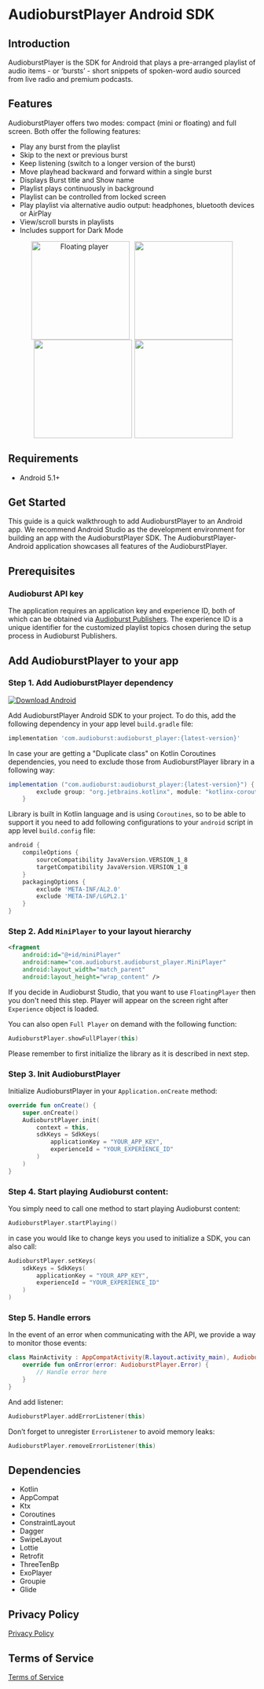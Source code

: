 # AudioburstPlayer Android SDK

## Introduction
AudioburstPlayer is the SDK for Android that plays a pre-arranged playlist of audio items - or ‘bursts’ - short snippets of spoken-word audio sourced from live radio and premium podcasts.

## Features
AudioburstPlayer offers two modes: compact (mini or floating) and full screen. Both offer the following features:
- Play any burst from the playlist
- Skip to the next or previous burst
- Keep listening (switch to a longer version of the burst)
- Move playhead backward and forward within a single burst
- Displays Burst title and Show name
- Playlist plays continuously in background
- Playlist can be controlled from locked screen
- Play playlist via alternative audio output: headphones, bluetooth devices or AirPlay
- View/scroll bursts in playlists
- Includes support for Dark Mode

<p align="middle">
<img src="screenshots/1.png?raw=true"  width="200" hspace="5" title="Floating player"/><img src="screenshots/2.png?raw=true"  width="200" hspace="5" /><img src="screenshots/3.png?raw=true"  width="200" hspace="5" /><img src="screenshots/4.png?raw=true"  width="200" />
</p>

## Requirements
- Android 5.1+

## Get Started

This guide is a quick walkthrough to add AudioburstPlayer to an Android app. We recommend Android Studio as the development environment for building an app with the AudioburstPlayer SDK. The AudioburstPlayer-Android application showcases all features of the AudioburstPlayer.

## Prerequisites

### Audioburst API key
The application requires an application key and experience ID, both of which can be obtained via [Audioburst Publishers](https://studio.audioburst.com/). The experience ID is a unique identifier for the customized playlist topics chosen during the setup process in Audioburst Publishers.

## Add AudioburstPlayer to your app

### Step 1. Add AudioburstPlayer dependency
[ ![Download Android](https://api.bintray.com/packages/audioburst/maven/audioburst_player/images/download.svg) ](https://bintray.com/audioburst/maven/audioburst_player/_latestVersion)

Add AudioburstPlayer Android SDK to your project. To do this, add the following dependency in your app level `build.gradle` file:
```gradle
implementation 'com.audioburst:audioburst_player:{latest-version}'
```

In case your are getting a "Duplicate class" on Kotlin Coroutines dependencies, you need to exclude those from AudioburstPlayer library in a following way:
```gradle
implementation ("com.audioburst:audioburst_player:{latest-version}") {
        exclude group: "org.jetbrains.kotlinx", module: "kotlinx-coroutines-core-jvm"
    }
```

Library is built in Kotlin language and is using `Coroutines`, so to be able to support it you need to add following configurations to your `android` script in app level `build.config` file:
```gradle
android {
    compileOptions {
        sourceCompatibility JavaVersion.VERSION_1_8
        targetCompatibility JavaVersion.VERSION_1_8
    }
    packagingOptions {
        exclude 'META-INF/AL2.0'
        exclude 'META-INF/LGPL2.1'
    }
}
```

### Step 2. Add `MiniPlayer` to your layout hierarchy
```xml
<fragment
    android:id="@+id/miniPlayer"
    android:name="com.audioburst.audioburst_player.MiniPlayer"
    android:layout_width="match_parent"
    android:layout_height="wrap_content" />
```

If you decide in Audioburst Studio, that you want to use `FloatingPlayer` then you don't need this step. Player will appear on the screen right after `Experience` object is loaded.

You can also open `Full Player` on demand with the following function:
```kotlin
AudioburstPlayer.showFullPlayer(this)
```
Please remember to first initialize the library as it is described in next step.

### Step 3. Init AudioburstPlayer
Initialize AudioburstPlayer in your `Application.onCreate` method:
```kotlin
override fun onCreate() {
    super.onCreate()
    AudioburstPlayer.init(
        context = this,
        sdkKeys = SdkKeys(
            applicationKey = "YOUR_APP_KEY",
            experienceId = "YOUR_EXPERIENCE_ID"
        )
    )
} 
```

### Step 4. Start playing Audioburst content:
You simply need to call one method to start playing Audioburst content:
```kotlin
AudioburstPlayer.startPlaying()
```

in case you would like to change keys you used to initialize a SDK, you can also call:
```kotlin
AudioburstPlayer.setKeys(
    sdkKeys = SdkKeys(
        applicationKey = "YOUR_APP_KEY",
        experienceId = "YOUR_EXPERIENCE_ID"
    )
)
```

### Step 5. Handle errors
In the event of an error when communicating with the API, we provide a way to monitor those events:
```kotlin
class MainActivity : AppCompatActivity(R.layout.activity_main), AudioburstPlayer.ErrorListener {
    override fun onError(error: AudioburstPlayer.Error) {
        // Handle error here
    }
}
```
And add listener:
```kotlin
AudioburstPlayer.addErrorListener(this)
```
Don’t forget to unregister `ErrorListener` to avoid memory leaks:
```kotlin
AudioburstPlayer.removeErrorListener(this)
```

## Dependencies
- Kotlin
- AppCompat
- Ktx
- Coroutines
- ConstraintLayout
- Dagger
- SwipeLayout
- Lottie
- Retrofit
- ThreeTenBp
- ExoPlayer
- Groupie
- Glide

## Privacy Policy
[Privacy Policy](https://audioburst.com/privacy)

## Terms of Service
[Terms of Service](https://audioburst.com/audioburst-publisher-terms)